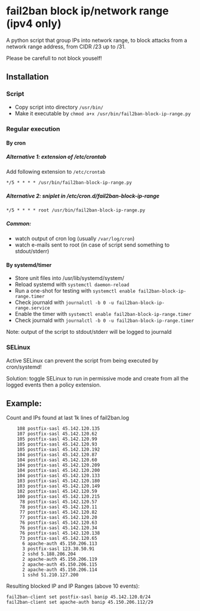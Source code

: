 # fail2ban block ip/network range (ipv4 only)
A python script that group IPs into network range, to block attacks from a network range address, from CIDR /23 up to /31.

Please be carefull to not block youself!

## Installation

### Script

- Copy script into directory `/usr/bin/`
- Make it executable by `chmod a+x /usr/bin/fail2ban-block-ip-range.py`

### Regular execution

#### By cron

##### Alternative 1: extension of /etc/crontab

Add following extension to `/etc/crontab`

`*/5 * * * * /usr/bin/fail2ban-block-ip-range.py`

##### Alternative 2: sniplet in /etc/cron.d/fail2ban-block-ip-range

`*/5 * * * * root /usr/bin/fail2ban-block-ip-range.py`

##### Common:

- watch output of cron log (usually `/var/log/cron`)
- watch e-mails sent to root (in case of script send something to stdout/stderr)

#### By systemd/timer

- Store unit files into /usr/lib/systemd/system/
- Reload systemd with `systemctl daemon-reload`
- Run a one-shot for testing with `systemctl enable fail2ban-block-ip-range.timer`
- Check journald with `journalctl -b 0 -u fail2ban-block-ip-range.service`
- Enable the timer with `systemctl enable fail2ban-block-ip-range.timer`
- Check journald with `journalctl -b 0 -u fail2ban-block-ip-range.timer`

Note: output of the script to stdout/stderr will be logged to journald

### SELinux

Active SELinux can prevent the script from being executed by cron/systemd!

Solution: toggle SELinux to run in permissive mode and create from all the logged events then a policy extension.

## Example:

Count and IPs found at last 1k lines of fail2ban.log

```
    108 postfix-sasl 45.142.120.135
    107 postfix-sasl 45.142.120.62
    105 postfix-sasl 45.142.120.99
    105 postfix-sasl 45.142.120.93
    105 postfix-sasl 45.142.120.192
    104 postfix-sasl 45.142.120.87
    104 postfix-sasl 45.142.120.60
    104 postfix-sasl 45.142.120.209
    104 postfix-sasl 45.142.120.200
    104 postfix-sasl 45.142.120.133
    103 postfix-sasl 45.142.120.180
    103 postfix-sasl 45.142.120.149
    102 postfix-sasl 45.142.120.59
    100 postfix-sasl 45.142.120.215
     78 postfix-sasl 45.142.120.57
     78 postfix-sasl 45.142.120.11
     77 postfix-sasl 45.142.120.82
     77 postfix-sasl 45.142.120.20
     76 postfix-sasl 45.142.120.63
     76 postfix-sasl 45.142.120.34
     76 postfix-sasl 45.142.120.138
     73 postfix-sasl 45.142.120.65
      6 apache-auth 45.150.206.113
      3 postfix-sasl 123.30.50.91
      2 sshd 5.188.206.204
      2 apache-auth 45.150.206.119
      2 apache-auth 45.150.206.115
      2 apache-auth 45.150.206.114
      1 sshd 51.210.127.200
```
      
Resulting blocked IP and IP Ranges (above 10 events):

```
fail2ban-client set postfix-sasl banip 45.142.120.0/24
fail2ban-client set apache-auth banip 45.150.206.112/29
```
